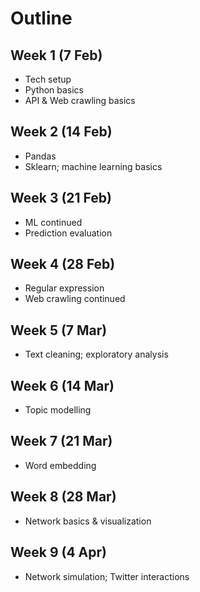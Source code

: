 # Outline

## Week 1 (7 Feb)
- Tech setup
- Python basics 
- API & Web crawling basics



## Week 2 (14 Feb)
- Pandas 
- Sklearn; machine learning basics


## Week 3 (21 Feb)
- ML continued
- Prediction evaluation


## Week 4 (28 Feb) 
- Regular expression 
- Web crawling continued 


## Week 5 (7 Mar) 
- Text cleaning; exploratory analysis


## Week 6 (14 Mar)
- Topic modelling


## Week 7 (21 Mar)
- Word embedding 


## Week 8 (28 Mar)
- Network basics & visualization 


## Week 9 (4 Apr)
- Network simulation; Twitter interactions





